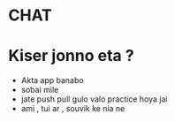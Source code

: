 # CHAT

# Kiser jonno eta ?

- Akta app banabo
- sobai mile
- jate push pull gulo valo practice hoya jai
- ami , tui ar , souvik ke nia ne
